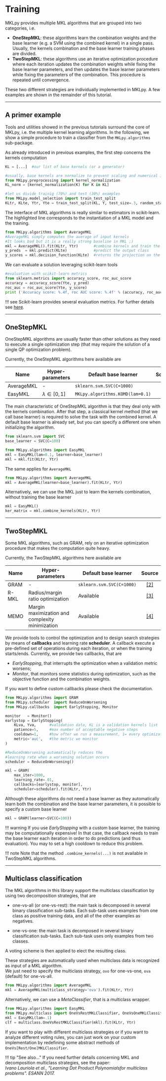 # Training


MKLpy provides multiple MKL algorithms that are grouped into two categories, i.e.

* **OneStepMKL**: these algorithms learn the combination weights and the base learner (e.g. a SVM using the combined kernel) in a single pass. Usually, the kernels combination and the base learner training phases are divided.
* **TwoStepMKL**: these algorithms use an iterative optimization procedure where each iteration updates the combination weights while fixing the base learner parameters, and then updates the base learner parameters while fixing the parameters of the combination. This procedure is repeated until convergence.

These two different strategies are individually implemented in MKLpy. A few examples are shown in the remainder of this tutorial.


- - -

## A primer example

Tools and utilities showed in the previous tutorials surround the core of MKLpy, i.e. the multiple kernel learning algorithms.
In the following, we show a simple procedure to train a classifier from the `MKLpy.algorithms` sub-package.

As already introduced in previous examples, the first step concerns the kernels computation



```python
KL = [...]	#our list of base kernels (or a generator)

#usually, base kernels are normalize to prevent scaling and numerical issues
from MKLpy.preprocessing import kernel_normalization
KL_norm = [kernel_normalization(K) for K in KL]

#let us divide trainig (70%) and test (30%) examples
from MKLpy.model_selection import train_test_split
KLtr, KLte, Ytr, Yte = train_test_split(KL, Y, test_size=.3, random_state=42)
```

The interface of MKL algorithms is really similar to estimators in scikit-learn.
The highlighted line corresponds to the instantiation of a MKL model and the training.

```python hl_lines="4"
from MKLpy.algorithms import AverageMKL
#AverageMKL simply computes the average of input kernels
#It looks bad but it is a really strong baseline in MKL ;)
mkl = AverageMKL().fit(KLtr, Ytr)		#combine kernels and train the classifier
y_preds  = mkl.predict(KLte)			#predict the output class
y_scores = mkl.decision_function(KLte)	#returns the projection on the distance vector
```

We can evaluate a solution leveraging scikit-learn tools

```python
#evaluation with scikit-learn metrics
from sklearn.metrics import accuracy_score, roc_auc_score
accuracy = accuracy_score(Yte, y_pred)
roc_auc = roc_auc_score(Yte, y_score)
print ('Accuracy score: %.4f, roc AUC score: %.4f' % (accuracy, roc_auc))
```

!!! see
	Scikit-learn provides several evaluation metrics. For further details see [here](https://scikit-learn.org/stable/modules/classes.html#module-sklearn.metrics).








- - -

## OneStepMKL

OneStepMKL algorithms are usually faster than other solutions as they need to execute a single optimization step (that may require the solution of a single QP optimization problem).

Currently, the OneStepMKL algorithms here available are

|Name       | Hyper-parameters | Default base learner | Source |
|-----------|------------|----------------------|:------:|
| AverageMKL| -          | `sklearn.svm.SVC(C=1000)`          |  -     |
| EasyMKL   | $\lambda\in [0,1]$  | `MKLpy.algorithms.KOMD(lam=0.1)` | [[1]](https://www.sciencedirect.com/science/article/abs/pii/S0925231215003653) |


The main characteristic of OneStepMKL algorithm is that they deal only with the kernels combination. 
After that step, a classical kernel method (that we call base learner) is required to solve the task with the combined kernel.
A default base learner is already set, but you can specify a different one when initializing the algorithm.


```python
from sklearn.svm import SVC
base_learner = SVC(C=100)

from MKLpy.algorithms import EasyMKL
mkl = EasyMKL(lam=0.1, learner=base_learner)
mkl = mkl.fit(KLtr, Ytr)
```

The same applies for `AverageMKL`
```python
from MKLpy.algorithms import AverageMKL
mkl = AverageMKL(learner=base_learner).fit(KLtr, Ytr)
```


Alternatively, we can use the MKL just to learn the kernels combination, without training the base learner

```python
mkl = EasyMKL()
ker_matrix = mkl.combine_kernels(KLtr, Ytr)
```


- - -

## TwoStepMKL

Some MKL algorithms, such as GRAM, rely on an iterative optimization procedure that makes the computation quite heavy.

Currently, the TwoStepMKL algorithms here available are

|Name      | Hyper-parameters | Default base learner | Source |
|----------|------------|----------------------|:------:|
| GRAM     | -          | `sklearn.svm.SVC(C=1000)`          |  [[2]](https://www.researchgate.net/publication/318468451_Radius-Margin_Ratio_Optimization_for_Dot-Product_Boolean_Kernel_Learning)     |
| R-MKL     | Radius/margin ratio optimization                    | Available |[[3]](https://link.springer.com/content/pdf/10.1007/978-3-642-04180-8_39.pdf)  |
| MEMO      | Margin maximization and complexity minimization     | Available |[[4]](https://www.elen.ucl.ac.be/Proceedings/esann/esannpdf/es2018-181.pdf) |

We provide tools to control the optimization and to design search strategies by means of **callbacks** and learning rate **scheduler**.
A callback execute a pre-defined set of operations during each iteration, or when the training starts/ends.
Currently, we provide two callbacks, that are

* *EarlyStopping*, that interrupts the optimization when a validation metric worsens;
* *Monitor*, that monitors some statistics during optimization, such as the objective function and the combination weights.

If you want to define custom callbacks please check the documentation.

```python
from MKLpy.algorithms import GRAM
from MKLpy.scheduler  import ReduceOnWorsening
from MKLpy.callbacks  import EarlyStopping, Monitor

monitor   = Monitor()
earlystop = EarlyStopping(
	KLva, Yva, 		#validation data, KL is a validation kernels list
	patience=5,		#max number of acceptable negative steps
	cooldown=1, 	#how ofter we run a measurement, 1= every optimization step
	metric='auc',	#the metric we monitor
)

#ReduceOnWorsening automatically reduces the 
#learning rate when a worsening solution occurs
scheduler = ReduceOnWorsening()

mkl = GRAM(
	max_iter=1000, 			
	learning_rate=.01, 		
	callbacks=[earlystop, monitor],
	scheduler=scheduler).fit(KLtr, Ytr)
```




Although these algorithms do not need a base learner as they automatically learn both the combination and the base learner parameters, it is possible to specify a custom base learner

```python
mkl = GRAM(learner=SVC(C=100))
```

!!! warning
	If you use *EarlyStopping* with a custom base learner, the training may be computationally expensive! 
	In that case, the callback needs to train the base learner each iteration in order to do predictions (and thus evaluation). 
	You may to set a high cooldown to reduce this problem.


!!! note
	Note that the method `.combine_kernels(...)` is not available in TwoStepMKL algorithms.

- - -

## Multiclass classification

The MKL algorithms in this library support the multiclass classification by using two decomposition strategies, that are

* one-vs-all (or one-vs-rest): the main task is decomposed in several binary classification sub-tasks. Each sub-task uses examples from one class as positive training data, and all of the other examples as negatives. 

* one-vs-one: the main task is decomposed in several binary classification sub-tasks. Each sub-task uses only examples from two classes.

A voting scheme is then applied to elect the resulting class.

These strategies are automatically used when multiclass data is recognized as input of a MKL algorithm.<br>
We just need to specify the multiclass strategy, `ovo` for one-vs-one, `ova` (default) for one-vs-all.

```python
from MKLpy.algorithms import AverageMKL
mkl = AverageMKL(multiclass_strategy='ova').fit(KLtr, Ytr)
```

Alternatively, we can use a *MetaClassifier*, that is a multiclass wrapper.
```python
from MKLpy.algorithms import EasyMKL
from MKLpy.multiclass import OneVsRestMKLClassifier, OneVsOneMKLClassifier
mkl = EasyMKL(lam=.1)
clf = multiclass.OneVsRestMKLClassifier(mkl).fit(KLtr, Ytr)
```

If you want to play with different multiclass strategies or if you want to analyze different voting rules, you can just work on your custom implementation by redefining some abstract methods of `OneVs[Rest/One]MKLClassifier`.



!!! tip "See also..."
	If you need further details concerning MKL and decomposition multiclass strategies, see the paper:<br>
	*Ivano Lauriola et al., "Learning Dot Product Polynomialsfor multiclass problems". ESANN 2017.*

